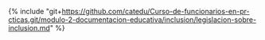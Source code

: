 {% include "git+https://github.com/catedu/Curso-de-funcionarios-en-pr-cticas.git/modulo-2-documentacion-educativa/inclusion/legislacion-sobre-inclusion.md" %}